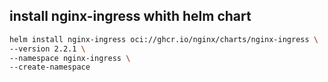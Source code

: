 

## install nginx-ingress whith helm chart

   ```bash
helm install nginx-ingress oci://ghcr.io/nginx/charts/nginx-ingress \
  --version 2.2.1 \
  --namespace nginx-ingress \
  --create-namespace
   ```

 
